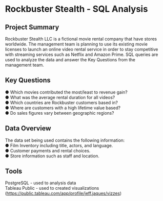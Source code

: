 # Rockbuster Stealth - SQL Analysis
## Project Summary
Rockbuster Stealth LLC is a fictional movie rental company that have stores worldwide. The management team is planning to use its existing movie licenses to launch an online video rental service in order to stay competitive  with streaming services such as Netflix and Amazon Prime. SQL queries are used to analyze the data and answer the Key Questions from the management team.
## Key Questions
● Which movies contributed the most/least to revenue gain?  
● What was the average rental duration for all videos?  
● Which countries are Rockbuster customers based in?  
● Where are customers with a high lifetime value based?  
● Do sales figures vary between geographic regions?  
## Data Overview
The data set being used contains the following information:  
● Film Inventory including title, actors, and language.  
● Customer payments and rental choices.  
● Store information such as staff and location.
## Tools
PostgreSQL - used to analysis data  
Tableau Public - used to created visualizations  (https://public.tableau.com/app/profile/jeff.jaques/vizzes)
